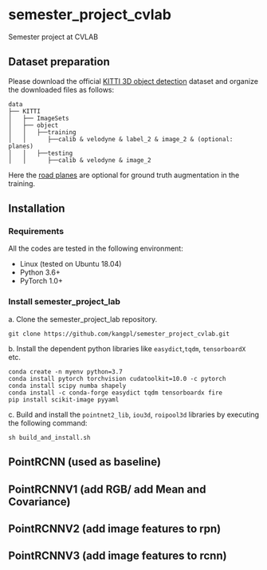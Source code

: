 # semester_project_cvlab
Semester project at CVLAB

## Dataset preparation
Please download the official [KITTI 3D object detection](http://www.cvlibs.net/datasets/kitti/eval_object.php?obj_benchmark=3d) dataset and organize the downloaded files as follows: 
```
data
├── KITTI
│   ├── ImageSets
│   ├── object
│   │   ├──training
│   │      ├──calib & velodyne & label_2 & image_2 & (optional: planes)
│   │   ├──testing
│   │      ├──calib & velodyne & image_2
```
Here the [road planes](https://drive.google.com/file/d/1d5mq0RXRnvHPVeKx6Q612z0YRO1t2wAp/view?usp=sharing) are optional for ground truth augmentation in the training. 

## Installation
### Requirements
All the codes are tested in the following environment:
* Linux (tested on Ubuntu 18.04)
* Python 3.6+
* PyTorch 1.0+

### Install semester_project_lab 

a. Clone the semester_project_lab repository.
```shell
git clone https://github.com/kangpl/semester_project_cvlab.git
```

b. Install the dependent python libraries like `easydict`,`tqdm`, `tensorboardX ` etc.
```shell
conda create -n myenv python=3.7
conda install pytorch torchvision cudatoolkit=10.0 -c pytorch 
conda install scipy numba shapely
conda install -c conda-forge easydict tqdm tensorboardx fire
pip install scikit-image pyyaml
```

c. Build and install the `pointnet2_lib`, `iou3d`, `roipool3d` libraries by executing the following command:
```shell
sh build_and_install.sh
```

## PointRCNN (used as baseline)
## PointRCNNV1 (add RGB/ add Mean and Covariance)
## PointRCNNV2 (add image features to rpn)
## PointRCNNV3 (add image features to rcnn)

